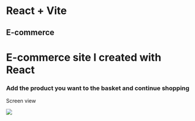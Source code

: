 # React + Vite

## E-commerce

<h1>E-commerce site I created with React</h1>

<h3>Add the product you want to the basket and continue shopping</h3>

Screen view

![](./src/gif/e-ticaret.gif)